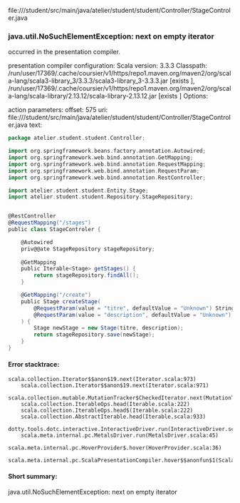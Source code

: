 file://<WORKSPACE>/student/src/main/java/atelier/student/student/Controller/StageControler.java
### java.util.NoSuchElementException: next on empty iterator

occurred in the presentation compiler.

presentation compiler configuration:
Scala version: 3.3.3
Classpath:
/run/user/17369/.cache/coursier/v1/https/repo1.maven.org/maven2/org/scala-lang/scala3-library_3/3.3.3/scala3-library_3-3.3.3.jar [exists ], /run/user/17369/.cache/coursier/v1/https/repo1.maven.org/maven2/org/scala-lang/scala-library/2.13.12/scala-library-2.13.12.jar [exists ]
Options:



action parameters:
offset: 575
uri: file://<WORKSPACE>/student/src/main/java/atelier/student/student/Controller/StageControler.java
text:
```scala
package atelier.student.student.Controller;

import org.springframework.beans.factory.annotation.Autowired;
import org.springframework.web.bind.annotation.GetMapping;
import org.springframework.web.bind.annotation.RequestMapping;
import org.springframework.web.bind.annotation.RequestParam;
import org.springframework.web.bind.annotation.RestController;

import atelier.student.student.Entity.Stage;
import atelier.student.student.Repository.StageRepository;


@RestController
@RequestMapping("/stages")
public class StageControler {

    @Autowired
    priv@@ate StageRepository stageRepository;
    
    @GetMapping
    public Iterable<Stage> getStages() {
        return stageRepository.findAll();
    }

    @GetMapping("/create")
    public Stage createStage(
        @RequestParam(value = "titre", defaultValue = "Unknown") String titre,
        @RequestParam(value = "description", defaultValue = "Unknown") String description
    ) {
        Stage newStage = new Stage(titre, description);
        return stageRepository.save(newStage);
    }
}

```



#### Error stacktrace:

```
scala.collection.Iterator$$anon$19.next(Iterator.scala:973)
	scala.collection.Iterator$$anon$19.next(Iterator.scala:971)
	scala.collection.mutable.MutationTracker$CheckedIterator.next(MutationTracker.scala:76)
	scala.collection.IterableOps.head(Iterable.scala:222)
	scala.collection.IterableOps.head$(Iterable.scala:222)
	scala.collection.AbstractIterable.head(Iterable.scala:933)
	dotty.tools.dotc.interactive.InteractiveDriver.run(InteractiveDriver.scala:168)
	scala.meta.internal.pc.MetalsDriver.run(MetalsDriver.scala:45)
	scala.meta.internal.pc.HoverProvider$.hover(HoverProvider.scala:36)
	scala.meta.internal.pc.ScalaPresentationCompiler.hover$$anonfun$1(ScalaPresentationCompiler.scala:389)
```
#### Short summary: 

java.util.NoSuchElementException: next on empty iterator